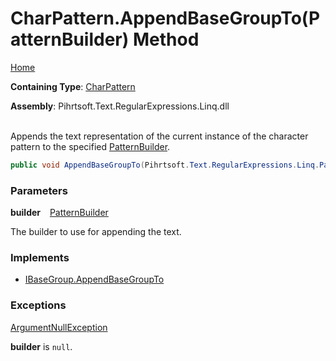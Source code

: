 # CharPattern\.AppendBaseGroupTo\(PatternBuilder\) Method

[Home](../../../../../../README.md)

**Containing Type**: [CharPattern](../README.md)

**Assembly**: Pihrtsoft\.Text\.RegularExpressions\.Linq\.dll

\
Appends the text representation of the current instance of the character pattern to the specified [PatternBuilder](../../PatternBuilder/README.md)\.

```csharp
public void AppendBaseGroupTo(Pihrtsoft.Text.RegularExpressions.Linq.PatternBuilder builder)
```

### Parameters

**builder** &ensp; [PatternBuilder](../../PatternBuilder/README.md)

The builder to use for appending the text\.

### Implements

* [IBaseGroup.AppendBaseGroupTo](../../IBaseGroup/AppendBaseGroupTo/README.md)

### Exceptions

[ArgumentNullException](https://docs.microsoft.com/en-us/dotnet/api/system.argumentnullexception)

**builder** is `null`\.

